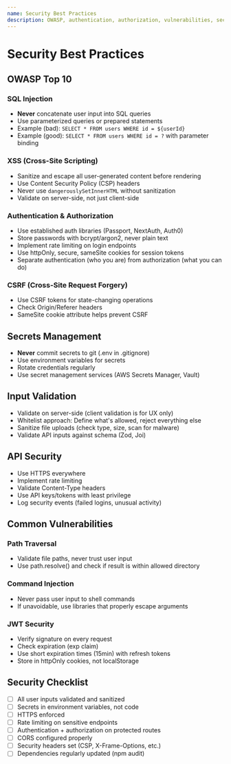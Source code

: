 ```yaml
---
name: Security Best Practices
description: OWASP, authentication, authorization, vulnerabilities, secure coding
---
```


# Security Best Practices

## OWASP Top 10

### SQL Injection
- **Never** concatenate user input into SQL queries
- Use parameterized queries or prepared statements
- Example (bad): `SELECT * FROM users WHERE id = ${userId}`  
- Example (good): `SELECT * FROM users WHERE id = ?` with parameter binding

### XSS (Cross-Site Scripting)
- Sanitize and escape all user-generated content before rendering
- Use Content Security Policy (CSP) headers
- Never use `dangerouslySetInnerHTML` without sanitization
- Validate on server-side, not just client-side

### Authentication & Authorization
- Use established auth libraries (Passport, NextAuth, Auth0)
- Store passwords with bcrypt/argon2, never plain text
- Implement rate limiting on login endpoints
- Use httpOnly, secure, sameSite cookies for session tokens
- Separate authentication (who you are) from authorization (what you can do)

### CSRF (Cross-Site Request Forgery)
- Use CSRF tokens for state-changing operations
- Check Origin/Referer headers
- SameSite cookie attribute helps prevent CSRF

## Secrets Management
- **Never** commit secrets to git (.env in .gitignore)
- Use environment variables for secrets
- Rotate credentials regularly
- Use secret management services (AWS Secrets Manager, Vault)

## Input Validation
- Validate on server-side (client validation is for UX only)
- Whitelist approach: Define what's allowed, reject everything else
- Sanitize file uploads (check type, size, scan for malware)
- Validate API inputs against schema (Zod, Joi)

## API Security
- Use HTTPS everywhere
- Implement rate limiting
- Validate Content-Type headers
- Use API keys/tokens with least privilege
- Log security events (failed logins, unusual activity)

## Common Vulnerabilities

### Path Traversal
- Validate file paths, never trust user input
- Use path.resolve() and check if result is within allowed directory

### Command Injection
- Never pass user input to shell commands
- If unavoidable, use libraries that properly escape arguments

### JWT Security
- Verify signature on every request
- Check expiration (exp claim)
- Use short expiration times (15min) with refresh tokens
- Store in httpOnly cookies, not localStorage

## Security Checklist
- [ ] All user inputs validated and sanitized
- [ ] Secrets in environment variables, not code
- [ ] HTTPS enforced
- [ ] Rate limiting on sensitive endpoints
- [ ] Authentication + authorization on protected routes
- [ ] CORS configured properly
- [ ] Security headers set (CSP, X-Frame-Options, etc.)
- [ ] Dependencies regularly updated (npm audit)
